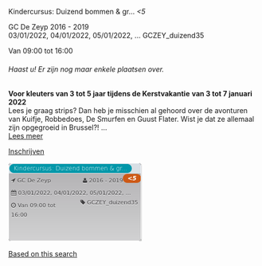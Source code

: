 Kindercursus: Duizend bommen & gr... *<5*

GC De Zeyp 2016 - 2019  
03/01/2022, 04/01/2022, 05/01/2022, ... GCZEY\_duizend35  

Van 09:00 tot 16:00

  

###### *Haast u! Er zijn nog maar enkele plaatsen over.*

  

**Voor kleuters van 3 tot 5 jaar tijdens de Kerstvakantie** **van 3 tot 7 januari 2022**  
Lees je graag strips? Dan heb je misschien al gehoord over de avonturen van Kuifje, Robbedoes, De Smurfen en Guust Flater. Wist je dat ze allemaal zijn opgegroeid in Brussel?! ...  
[Lees meer](https://tickets.vgc.be/activity/subscribe/GCZEY_duizend35)

[Inschrijven](https://tickets.vgc.be/activity/subscribe/GCZEY_duizend35)

![](64462.png)

[Based on this search](https://tickets.vgc.be/activity/index?&vrijeplaatsen=1&Age%5B%5D=3%2C4&entity=276)